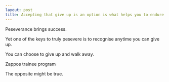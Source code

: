```yaml
---
layout: post
title: Accepting that give up is an option is what helps you to endure  
---
```


Peseverance brings success.

Yet one of the keys to truly pesevere is to recognise anytime you can give up.

You can choose to give up and walk away.

Zappos trainee program

The opposite might be true.